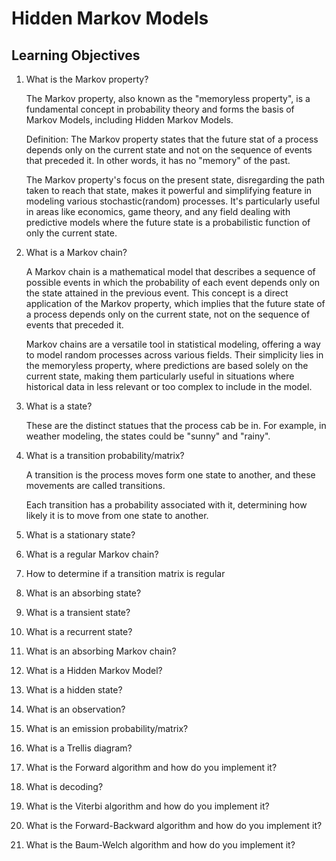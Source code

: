 # Hidden Markov Models

## Learning Objectives

1. What is the Markov property?

    The Markov property, also known as the "memoryless property", is a fundamental concept in probability theory and forms the basis of Markov Models, including Hidden Markov Models.

    Definition:
        The Markov property states that the future stat of a process depends only on the current state and not on the sequence of events that preceded it. In other words, it has no "memory" of the past.

    The Markov property's focus on the present state, disregarding the path taken to reach that state, makes it powerful and simplifying feature in modeling various stochastic(random) processes. It's particularly useful in areas like economics, game theory, and any field dealing with predictive models where the future state is a probabilistic function of only the current state.

2. What is a Markov chain?

    A Markov chain is a mathematical model that describes a sequence of possible events in which the probability of each event depends only on the state attained in the previous event. This concept is a direct application of the Markov property, which implies that the future state of a process depends only on the current state, not on the sequence of events that preceded it.

    Markov chains are a versatile tool in statistical modeling, offering a way to model random processes across various fields. Their simplicity lies in the memoryless property, where predictions are based solely on the current state, making them particularly useful in situations where historical data in less relevant or too complex to include in the model.

3. What is a state?

    These are the distinct statues that the process cab be in. For example, in weather modeling, the states could be "sunny" and "rainy".

4. What is a transition probability/matrix?

    A transition is the process moves form one state to another, and these movements are called transitions.

    Each transition has a probability associated with it, determining how likely it is to move from one state to another.

5. What is a stationary state?
6. What is a regular Markov chain?
7. How to determine if a transition matrix is regular
8. What is an absorbing state?
9. What is a transient state?
10. What is a recurrent state?
11. What is an absorbing Markov chain?
12. What is a Hidden Markov Model?
13. What is a hidden state?
14. What is an observation?
15. What is an emission probability/matrix?
16. What is a Trellis diagram?
17. What is the Forward algorithm and how do you implement it?
18. What is decoding?
19. What is the Viterbi algorithm and how do you implement it?
20. What is the Forward-Backward algorithm and how do you implement it?
21. What is the Baum-Welch algorithm and how do you implement it?